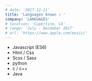 ```yaml
---
# date: '2017-12-21'
title: 'Languages known ✌️ '
company: 'LANGUAGES'
# location: 'Cupertino, CA'
# range: 'July - December 2017'
# url: 'https://www.apple.com/music/'
---
```


- Javascript (ES6)
- Html / Css
- Scss / Sass
- python
- c / c++
- Java
